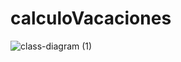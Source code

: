 # calculoVacaciones
![class-diagram (1)](https://user-images.githubusercontent.com/26491137/184459617-fa54fdb4-ac93-4685-87a1-4e625e56f0da.png)

